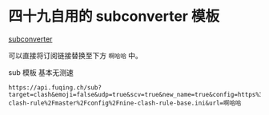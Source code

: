 # 四十九自用的 subconverter 模板

[subconverter](https://github.com/tindy2013/subconverter)


可以直接将订阅链接替换至下方 ```啊哈哈``` 中。





sub 模板 基本无测速

```
https://api.fuqing.ch/sub?target=clash&emoji=false&udp=true&scv=true&new_name=true&config=https%3A%2F%2Fraw.githubusercontent.com%2FNine499%2Fnine-clash-rule%2Fmaster%2Fconfig%2Fnine-clash-rule-base.ini&url=啊哈哈
```

